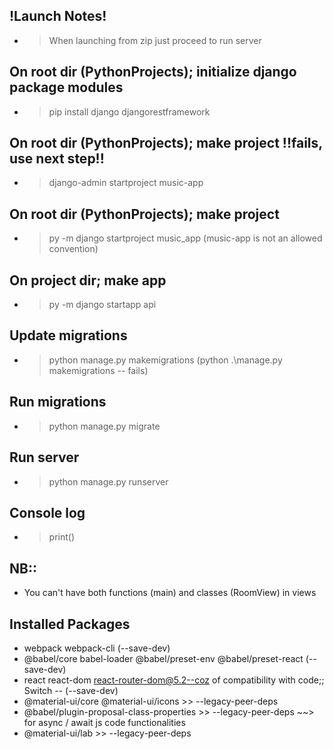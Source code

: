 ## !Launch Notes!
- > When launching from zip just proceed to run server

## On root dir (PythonProjects); initialize django package modules
- > pip install django djangorestframework

## On root dir (PythonProjects); make project !!fails, use next step!!
- > django-admin startproject music-app

## On root dir (PythonProjects); make project
- > py -m django startproject music_app (music-app is not an allowed convention)

## On project dir; make app
- > py -m django startapp api

## Update migrations
- > python manage.py makemigrations (python .\manage.py makemigrations -- fails)

## Run migrations
- > python manage.py migrate

## Run server
- > python manage.py runserver

## Console log
- > print()


## NB:: 
- You can't have both functions (main) and classes (RoomView) in views

## Installed Packages
 - webpack webpack-cli (--save-dev)
 - @babel/core babel-loader @babel/preset-env @babel/preset-react (--save-dev)
 - react react-dom react-router-dom@5.2--coz of compatibility with code;; Switch -- (--save-dev)
 - @material-ui/core @material-ui/icons >> --legacy-peer-deps
 - @babel/plugin-proposal-class-properties >> --legacy-peer-deps ~~> for async / await js code functionalities
 - @material-ui/lab >> --legacy-peer-deps
